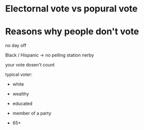 # Electornal vote vs popural vote



# Reasons why people don't vote

no day off

Black / Hispanic -> no pelling station nerby

your vote dosen't count



typical voter:

- white

- wealthy

- educated

- member of a party

- 65+
